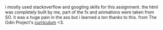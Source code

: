 i mostly used stackoverflow and googling skills for this assignment. the html was completely built by me, part of the fx and animations were taken from SO. it was a huge pain in the ass but i learned a ton thanks to this. from The Odin Project's [curriculum](http://www.theodinproject.com/courses/web-development-101/lessons/html-css) <3.